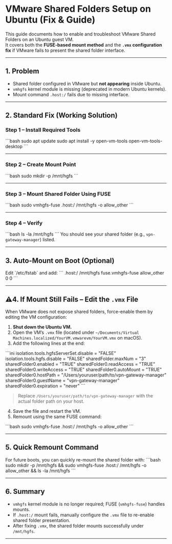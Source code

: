 # VMware Shared Folders Setup on Ubuntu (Fix & Guide)

This guide documents how to enable and troubleshoot VMware Shared Folders on an Ubuntu guest VM.  
It covers both the **FUSE-based mount method** and the **`.vmx` configuration fix** if VMware fails to present the shared folder interface.

---

## 1. Problem

- Shared folder configured in VMware but **not appearing** inside Ubuntu.
- `vmhgfs` kernel module is missing (deprecated in modern Ubuntu kernels).
- Mount command `.host:/` fails due to missing interface.

---

## 2. Standard Fix (Working Solution)

### Step 1 – Install Required Tools
\`\`\`bash
sudo apt update
sudo apt install -y open-vm-tools open-vm-tools-desktop
\`\`\`

---

### Step 2 – Create Mount Point
\`\`\`bash
sudo mkdir -p /mnt/hgfs
\`\`\`

---

### Step 3 – Mount Shared Folder Using FUSE
\`\`\`bash
sudo vmhgfs-fuse .host:/ /mnt/hgfs -o allow_other
\`\`\`

---

### Step 4 – Verify
\`\`\`bash
ls -la /mnt/hgfs
\`\`\`
You should see your shared folder (e.g., `vpn-gateway-manager`) listed.

---

## 3. Auto-Mount on Boot (Optional)

Edit \`/etc/fstab\` and add:
\`\`\`
.host:/    /mnt/hgfs    fuse.vmhgfs-fuse    allow_other    0    0
\`\`\`

---

## ⚠4. If Mount Still Fails – Edit the `.vmx` File

When VMware does not expose shared folders, force-enable them by editing the VM configuration:

1. **Shut down the Ubuntu VM.**  
2. Open the VM’s `.vmx` file (located under `~/Documents/Virtual Machines.localized/YourVM.vmwarevm/YourVM.vmx` on macOS).  
3. Add the following lines at the end:

\`\`\`ini
isolation.tools.hgfsServerSet.disable = "FALSE"
isolation.tools.hgfs.disable = "FALSE"
sharedFolder.maxNum = "3"
sharedFolder0.enabled = "TRUE"
sharedFolder0.readAccess = "TRUE"
sharedFolder0.writeAccess = "TRUE"
sharedFolder0.autoMount = "TRUE"
sharedFolder0.hostPath = "/Users/youruser/path/to/vpn-gateway-manager"
sharedFolder0.guestName = "vpn-gateway-manager"
sharedFolder0.expiration = "never"
\`\`\`

> Replace `/Users/youruser/path/to/vpn-gateway-manager` with the actual folder path on your host.

4. Save the file and restart the VM.  
5. Remount using the same FUSE command:

\`\`\`bash
sudo vmhgfs-fuse .host:/ /mnt/hgfs -o allow_other
\`\`\`

---

## 5. Quick Remount Command

For future boots, you can quickly re-mount the shared folder with:
\`\`\`bash
sudo mkdir -p /mnt/hgfs && sudo vmhgfs-fuse .host:/ /mnt/hgfs -o allow_other && ls -la /mnt/hgfs
\`\`\`

---

## 6. Summary

- `vmhgfs` kernel module is no longer required; FUSE (`vmhgfs-fuse`) handles mounts.  
- If `.host:/` mount fails, manually configure the `.vmx` file to re-enable shared folder presentation.  
- After fixing `.vmx`, the shared folder mounts successfully under `/mnt/hgfs`.

---
